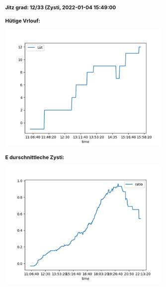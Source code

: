 ### Jitz grad: 12/33 (Zysti, 2022-01-04 15:49:00

### Hütige Vrlouf:
![Graph](Today.png)

### E durschnittleche Zysti:
![Graph](Zysti.png)